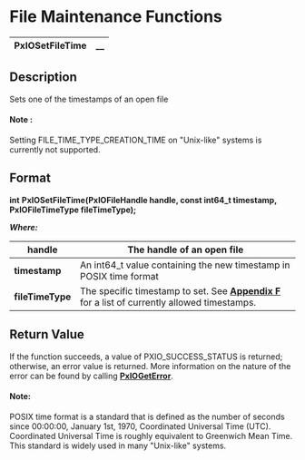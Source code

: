 # File Maintenance Functions 

**PxIOSetFileTime** |  **__**  
---|---  
  
## Description

Sets one of the timestamps of an open file

#### **Note** :  
Setting FILE_TIME_TYPE_CREATION_TIME on "Unix-like" systems is currently not supported.

## Format

**int** **PxIOSetFileTime(PxIOFileHandle handle, const int64_t timestamp, PxIOFileTimeType fileTimeType);**

**_Where:_**

**handle** |  The handle of an open file  
---|---  
**timestamp** |  An int64_t value containing the new timestamp in POSIX time format  
**fileTimeType** |  The specific timestamp to set. See **[Appendix F](../Appendix%20References/Appendix%20F.md)** for a list of currently allowed timestamps.  
  
## Return Value

If the function succeeds, a value of PXIO_SUCCESS_STATUS is returned; otherwise, an error value is returned. More information on the nature of the error can be found by calling **[PxIOGetError](../Error%20Functions/PxIOGetError.md)**.

#### **Note:**  
POSIX time format is a standard that is defined as the number of seconds since 00:00:00, January 1st, 1970, Coordinated Universal Time (UTC). Coordinated Universal Time is roughly equivalent to Greenwich Mean Time. This standard is widely used in many "Unix-like" systems.
